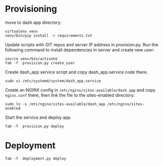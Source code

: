 # Provisioning

move to dash app directory:

```
virtualenv venv
venv/bin/pip install -r requirements.txt
```

Update scripts with GIT repos and server IP address in provision.py.
Run the following command to install dependencies in server and create new user: 
```
source venv/bin/activate
fab -f  provision.py create_user
```

Create dash_app service script and copy dash_app.service code there.

```
sudo vi /etc/systemd/system/dash_app.service

```

Create an NGINX config in `/etc/nginx/sites-available/dash_app` and copy `nginx.conf` there,
then link the file to the sites-enabled directory:
```
sudo ln -s /etc/nginx/sites-available/dash_app /etc/nginx/sites-enabled
```

Start the service and deploy app

```
fab -f  provision.py deploy
```

# Deployment

```
fab -f  deployment.py deploy
```
